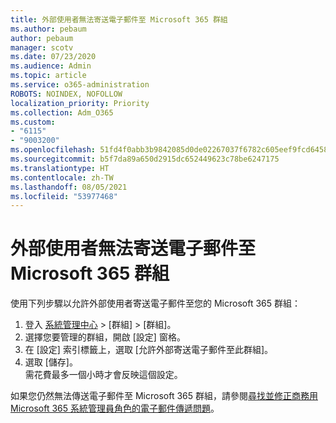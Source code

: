```yaml
---
title: 外部使用者無法寄送電子郵件至 Microsoft 365 群組
ms.author: pebaum
author: pebaum
manager: scotv
ms.date: 07/23/2020
ms.audience: Admin
ms.topic: article
ms.service: o365-administration
ROBOTS: NOINDEX, NOFOLLOW
localization_priority: Priority
ms.collection: Adm_O365
ms.custom:
- "6115"
- "9003200"
ms.openlocfilehash: 51fd4f0abb3b9842085d0de02267037f6782c605eef9fcd64580ab8ccb18b4d3
ms.sourcegitcommit: b5f7da89a650d2915dc652449623c78be6247175
ms.translationtype: HT
ms.contentlocale: zh-TW
ms.lasthandoff: 08/05/2021
ms.locfileid: "53977468"
---
```

# <a name="external-users-cant-send-email-to-microsoft-365-group"></a>外部使用者無法寄送電子郵件至 Microsoft 365 群組

使用下列步驟以允許外部使用者寄送電子郵件至您的 Microsoft 365 群組：

1. 登入 [系統管理中心](https://admin.microsoft.com/)  >  [群組]  >  [群組]。
2. 選擇您要管理的群組，開啟 [設定] 窗格。
3. 在 [設定] 索引標籤上，選取 [允許外部寄送電子郵件至此群組]。
4. 選取 [儲存]。</br>
    需花費最多一個小時才會反映這個設定。 

如果您仍然無法傳送電子郵件至 Microsoft 365 群組，請參閱[尋找並修正商務用 Microsoft 365 系統管理員角色的電子郵件傳遞問題](/exchange/troubleshoot/email-delivery/email-delivery-issues)。
